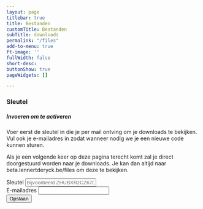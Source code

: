 ```yaml
---
layout: page
titlebar: true
title: Bestanden
customTitle: Bestanden
subTitle: downloads
permalink: "/files"
add-to-menu: true
ft-image: ''
fullWidth: false
short-desc:
buttonShow: true
pageWidgets: []

---
```

### Sleutel
##### Invoeren om te activeren
Voer eerst de sleutel in die je per mail ontving om je downloads te bekijken. Vul ook je e-mailadres in zodat wanneer nodig we je een nieuwe code kunnen sturen.

Als je een volgende keer op deze pagina terecht komt zal je direct doorgestuurd worden naar je downloads.
Je kan dan altijd naar beta.lennertderyck.be/files om deze te bekijken.

<form id="clientFilesKey">
    <div class="row">
        <div class="col-12 col-md-6">
            <div class="form-group">
                <label for="contactFormName">Sleutel</label>
                <input type="text" name="key" required class="form-control" placeholder="Bijvoorbeeld ZHUBXRzCZ67DS">
            </div>
        </div>
        <div class="col-12 col-md-6">
            <div class="form-group">
                <label for="contactFormName">E-mailadres</label>
                <input type="email" name="email" required class="form-control" placeholder="">
            </div>
        </div>
    </div>
    <button class="btn" type="submit">Opslaan</button>
</form>

<script> 
    clientFilesKeys.initialize();
</script>